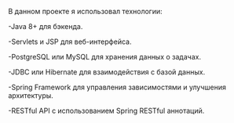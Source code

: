 В данном проекте я использовал технологии: 

-Java 8+ для бэкенда. 

-Servlets и JSP для веб-интерфейса.

-PostgreSQL или MySQL для хранения данных о задачах.

-JDBC или Hibernate для взаимодействия с базой данных.

-Spring Framework для управления зависимостями и улучшения архитектуры.

-RESTful API с использованием Spring RESTful аннотаций.
